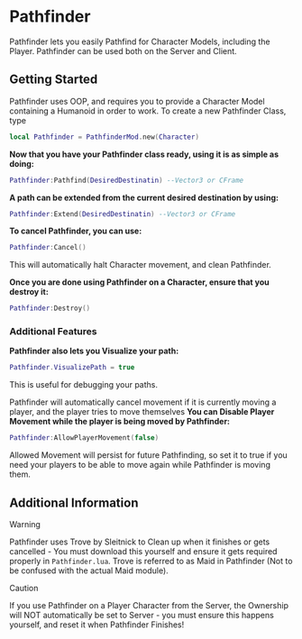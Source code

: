 # Pathfinder

Pathfinder lets you easily Pathfind for Character Models, including the Player. Pathfinder can be used both on the Server and Client.

## Getting Started
Pathfinder uses OOP, and requires you to provide a Character Model containing a Humanoid in order to work. To create a new Pathfinder Class, type
```lua
local Pathfinder = PathfinderMod.new(Character)
```

**Now that you have your Pathfinder class ready, using it is as simple as doing:**
```lua
Pathfinder:Pathfind(DesiredDestinatin) --Vector3 or CFrame
```
**A path can be extended from the current desired destination by using:**
```lua
Pathfinder:Extend(DesiredDestinatin) --Vector3 or CFrame
```
  
**To cancel Pathfinder, you can use:**
```lua
Pathfinder:Cancel()
```
This will automatically halt Character movement, and clean Pathfinder.  
  
**Once you are done using Pathfinder on a Character, ensure that you destroy it:**
```lua
Pathfinder:Destroy()
```

### Additional Features
**Pathfinder also lets you Visualize your path:**
```lua
Pathfinder.VisualizePath = true
```
This is useful for debugging your paths.

Pathfinder will automatically cancel movement if it is currently moving a player, and the player tries to move themselves
**You can Disable Player Movement while the player is being moved by Pathfinder:**
```lua
Pathfinder:AllowPlayerMovement(false)
```
Allowed Movement will persist for future Pathfinding, so set it to true if you need your players to be able to move again while Pathfinder is moving them.

## Additional Information
> [!WARNING]
> Pathfinder uses Trove by Sleitnick to Clean up when it finishes or gets cancelled - You must download this yourself and ensure it gets required properly in `Pathfinder.lua`. Trove is referred to as Maid in Pathfinder (Not to be confused with the actual Maid module).

> [!CAUTION]
> If you use Pathfinder on a Player Character from the Server, the Ownership will NOT automatically be set to Server - you must ensure this happens yourself, and reset it when Pathfinder Finishes!